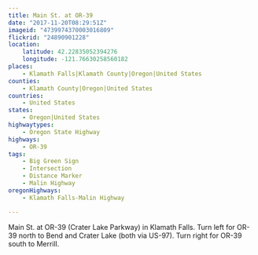 ```yaml
---
title: Main St. at OR-39
date: "2017-11-20T08:29:51Z"
imageid: "4739974370003016809"
flickrid: "24890901228"
location:
    latitude: 42.22835052394276
    longitude: -121.76630258560182
places:
    - Klamath Falls|Klamath County|Oregon|United States
counties:
    - Klamath County|Oregon|United States
countries:
    - United States
states:
    - Oregon|United States
highwaytypes:
    - Oregon State Highway
highways:
    - OR-39
tags:
    - Big Green Sign
    - Intersection
    - Distance Marker
    - Malin Highway
oregonHighways:
    - Klamath Falls-Malin Highway

---
```

Main St. at OR-39 (Crater Lake Parkway) in Klamath Falls.  Turn left for OR-39 north to Bend and Crater Lake (both via US-97).  Turn right for OR-39 south to Merrill.